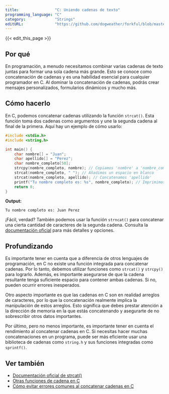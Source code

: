 ```yaml
---
title:                "C: Uniendo cadenas de texto"
programming_language: "C"
category:             "Strings"
editURL:              "https://github.com/dogweather/forkful/blob/master/content/es/c/concatenating-strings.md"
---
```


{{< edit_this_page >}}

## Por qué
En programación, a menudo necesitamos combinar varias cadenas de texto juntas para formar una sola cadena más grande. Esto se conoce como concatenación de cadenas y es una habilidad esencial para cualquier programador en C. Al dominar la concatenación de cadenas, podrás crear mensajes personalizados, formularios dinámicos y mucho más.

## Cómo hacerlo
En C, podemos concatenar cadenas utilizando la función `strcat()`. Esta función toma dos cadenas como argumentos y une la segunda cadena al final de la primera. Aquí hay un ejemplo de cómo usarlo:

```C
#include <stdio.h>
#include <string.h>

int main() {
    char nombre[] = "Juan";
    char apellido[] = "Perez";
    char nombre_completo[50];
    strcpy(nombre_completo, nombre); // Copiamos 'nombre' a 'nombre_completo'
    strcat(nombre_completo, " "); // Añadimos un espacio en blanco
    strcat(nombre_completo, apellido); // Concatenamos 'apellido'
    printf("Tu nombre completo es: %s", nombre_completo); // Imprimimos la cadena resultante
    return 0;
}
```
**Output:**
```
Tu nombre completo es: Juan Perez
```

¡Fácil, verdad? También podemos usar la función `strncat()` para concatenar una cierta cantidad de caracteres de la segunda cadena. Consulta la [documentación oficial](http://www.cplusplus.com/reference/cstring/strcat/) para más detalles y opciones.

## Profundizando
Es importante tener en cuenta que a diferencia de otros lenguajes de programación, en C no existe una función integrada para concatenar cadenas. Por lo tanto, debemos utilizar funciones como `strcat()` y `strcpy()` para lograrlo. Además, es importante asegurarse de que la cadena resultante tenga suficiente espacio para contener ambas cadenas. Si no, pueden ocurrir errores inesperados.

Otro aspecto importante es que las cadenas en C son en realidad arreglos de caracteres, por lo que la concatenación realmente implica la manipulación de estos arreglos. Esto significa que debes prestar atención a la dirección de memoria en la que estás concatenando y asegurarte de no sobrescribir otros datos importantes.

Por último, pero no menos importante, es importante tener en cuenta el rendimiento al concatenar cadenas en C. Si necesitas hacer muchas concatenaciones en un programa, puede ser más eficiente usar una biblioteca de cadenas como `string.h` y sus funciones integradas como `sprintf()`.

## Ver también
- [Documentación oficial de strcat()](http://www.cplusplus.com/reference/cstring/strcat/)
- [Otras funciones de cadena en C](http://www.cplusplus.com/reference/cstring/)
- [Cómo evitar errores comunes al concatenar cadenas en C](https://stackify.com/common-c-string-functions/)